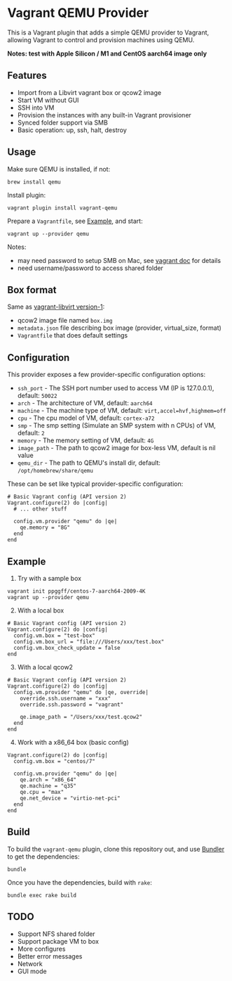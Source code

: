 # Vagrant QEMU Provider

This is a Vagrant plugin that adds a simple QEMU provider to Vagrant, allowing Vagrant
to control and provision machines using QEMU.

**Notes: test with Apple Silicon / M1 and CentOS aarch64 image only**

## Features

* Import from a Libvirt vagrant box or qcow2 image
* Start VM without GUI
* SSH into VM
* Provision the instances with any built-in Vagrant provisioner
* Synced folder support via SMB
* Basic operation: up, ssh, halt, destroy

## Usage

Make sure QEMU is installed, if not:

```
brew install qemu
```

Install plugin:

```
vagrant plugin install vagrant-qemu
```

Prepare a `Vagrantfile`, see [Example](#example), and start:

```
vagrant up --provider qemu
```

Notes:
* may need password to setup SMB on Mac,
  see [vagrant doc](https://www.vagrantup.com/docs/synced-folders/smb) for details
* need username/password to access shared folder

## Box format

Same as [vagrant-libvirt version-1](https://github.com/vagrant-libvirt/vagrant-libvirt#version-1):

* qcow2 image file named `box.img`
* `metadata.json` file describing box image (provider, virtual_size, format)
* `Vagrantfile` that does default settings

## Configuration

This provider exposes a few provider-specific configuration options:

* `ssh_port` - The SSH port number used to access VM (IP is 127.0.0.1),
  default: `50022`
* `arch` - The architecture of VM, default: `aarch64`
* `machine` - The machine type of VM, default: `virt,accel=hvf,highmem=off`
* `cpu` - The cpu model of VM, default: `cortex-a72`
* `smp` - The smp setting (Simulate an SMP system with n CPUs) of VM, default: `2`
* `memory` - The memory setting of VM, default: `4G`
* `image_path` - The path to qcow2 image for box-less VM, default is nil value
* `qemu_dir` - The path to QEMU's install dir, default: `/opt/homebrew/share/qemu`

These can be set like typical provider-specific configuration:

```
# Basic Vagrant config (API version 2)
Vagrant.configure(2) do |config|
  # ... other stuff

  config.vm.provider "qemu" do |qe|
    qe.memory = "8G"
  end
end
```

## Example

1. Try with a sample box

```
vagrant init ppggff/centos-7-aarch64-2009-4K
vagrant up --provider qemu
```

2. With a local box

```
# Basic Vagrant config (API version 2)
Vagrant.configure(2) do |config|
  config.vm.box = "test-box"
  config.vm.box_url = "file:///Users/xxx/test.box"
  config.vm.box_check_update = false
end
```

3. With a local qcow2

```
# Basic Vagrant config (API version 2)
Vagrant.configure(2) do |config|
  config.vm.provider "qemu" do |qe, override|
    override.ssh.username = "xxx"
    override.ssh.password = "vagrant"

    qe.image_path = "/Users/xxx/test.qcow2"
  end
end
```

4. Work with a x86_64 box (basic config)

```
Vagrant.configure(2) do |config|
  config.vm.box = "centos/7"

  config.vm.provider "qemu" do |qe|
    qe.arch = "x86_64"
    qe.machine = "q35"
    qe.cpu = "max"
    qe.net_device = "virtio-net-pci"
  end
end
```

## Build

To build the `vagrant-qemu` plugin, clone this repository out, and use
[Bundler](http://gembundler.com) to get the dependencies:

```
bundle
```

Once you have the dependencies, build with `rake`:

```
bundle exec rake build
```

## TODO

* Support NFS shared folder
* Support package VM to box
* More configures
* Better error messages
* Network
* GUI mode
